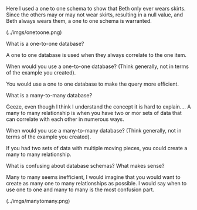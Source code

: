 Here I used a one to one schema to show that Beth only ever wears skirts. Since the others may or may not wear skirts, resulting in a null value, and Beth always wears them, a one to one schema is warranted.

(../imgs/onetoone.png)

What is a one-to-one database?

A one to one database is used when they always correlate to the one item. 

When would you use a one-to-one database? (Think generally, not in terms of the example you created).

You would use a one to one database to make the query more efficient.

What is a many-to-many database?

Geeze, even though I think I understand the concept it is hard to explain.... A many to many relationship is when you have two or mor sets of data that can correlate with each other in numerous ways.

When would you use a many-to-many database? (Think generally, not in terms of the example you created).

If you had two sets of data with multiple moving pieces, you could create a many to many relationship.

What is confusing about database schemas? What makes sense?

Many to many seems inefficient, I would imagine that you would want to create as many one to many relationships as possible. I would say when to use one to one and many to many is the most confusion part.

(../imgs/manytomany.png)